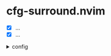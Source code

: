 # cfg-surround.nvim
  - [x] ...
  - [x] ...
<details>
<summary> config  </summary>

```lua

```
</details>
